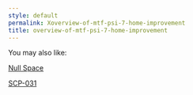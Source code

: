 ```yaml
---
style: default
permalink: Xoverview-of-mtf-psi-7-home-improvement
title: overview-of-mtf-psi-7-home-improvement
---
```

You may also like:

[Null Space](http://scp-wiki.net/null-space)

[SCP-031](http://scp-wiki.net/scp-031)
